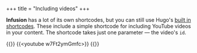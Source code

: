 +++
title = "Including videos"
+++

**Infusion** has a lot of its own shortcodes, but you can still use Hugo's [built in shortcodes](https://gohugo.io/extras/shortcodes#built-in-shortcodes). These include a simple shortcode for including YouTube videos in your content. The shortcode takes just one parameter — the video's `id`.

{{<codeBlock>}}
&#x7b;{&lt;youtube w7Ft2ymGmfc>}}
{{</codeBlock>}}
